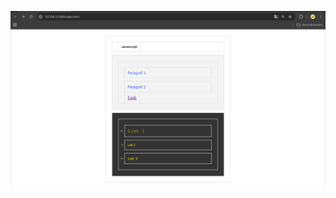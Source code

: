 ![alt text](https://github.com/FauzanZF/UIN_SUKA/blob/cbec1cb1323c8df3226ce968f225ae4bce308328/Semester3/KonsepBahasaPemrograman/02_DOM_HTML/tampilan.png)
